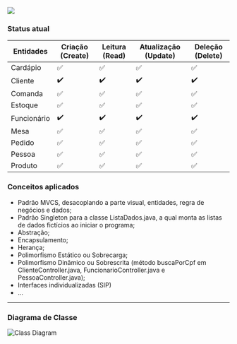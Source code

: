 ![](https://github.com/regis-amaral/ProjetoRavin/blob/26a00626ba9604b7eb31236d6b8e46c22f6fbbad/documentation/printTelaInicial.png)

### Status atual

|   Entidades  | Criação (Create)   | Leitura (Read)     | Atualização (Update) | Deleção (Delete)   |
|--------------|--------------------|--------------------|----------------------|--------------------|
| Cardápio     | :white_check_mark: | :white_check_mark: | :white_check_mark:   | :white_check_mark: |
| Cliente      | :heavy_check_mark: | :heavy_check_mark: | :heavy_check_mark:   | :heavy_check_mark: |
| Comanda      | :white_check_mark: | :white_check_mark: | :white_check_mark:   | :white_check_mark: |
| Estoque      | :white_check_mark: | :white_check_mark: | :white_check_mark:   | :white_check_mark: |
| Funcionário  | :heavy_check_mark: | :heavy_check_mark: | :heavy_check_mark:   | :heavy_check_mark: |
| Mesa         | :white_check_mark: | :white_check_mark: | :white_check_mark:   | :white_check_mark: |
| Pedido       | :white_check_mark: | :white_check_mark: | :white_check_mark:   | :white_check_mark: |
| Pessoa       | :white_check_mark: | :white_check_mark: | :white_check_mark:   | :white_check_mark: |
| Produto      | :white_check_mark: | :white_check_mark: | :white_check_mark:   | :white_check_mark: |


### Conceitos aplicados
- Padrão MVCS, desacoplando a parte visual, entidades, regra de negócios e dados;
- Padrão Singleton para a classe ListaDados.java, a qual monta as listas de dados fictícios ao iniciar o programa;
- Abstração;
- Encapsulamento;
- Herança;
- Polimorfismo Estático ou Sobrecarga;
- Polimorfismo Dinâmico ou Sobrescrita (método buscaPorCpf em ClienteController.java, FuncionarioController.java e PessoaController.java);
- Interfaces individualizadas (SIP)
- ...

  
---

### Diagrama de Classe
![Class Diagram](https://github.com/regis-amaral/ProjetoRavin/blob/522c9d95853c838f20f49375083ab8d39b16bd81/documentation/ClassDiagram.png)
